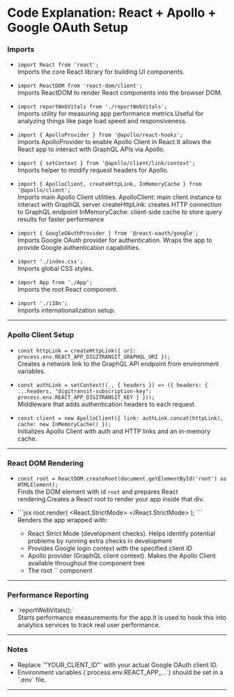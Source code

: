 # Code Explanation: React + Apollo + Google OAuth Setup

### Imports

- `import React from 'react';`  
  Imports the core React library for building UI components.

- `import ReactDOM from 'react-dom/client';`  
  Imports ReactDOM to render React components into the browser DOM.

- `import reportWebVitals from './reportWebVitals';`  
  Imports utility for measuring app performance metrics.Useful for analyzing things like page load speed and responsiveness.

- `import { ApolloProvider } from '@apollo/react-hooks';`  
  Imports ApolloProvider to enable Apollo Client in React.It allows the React app to interact with GraphQL APIs via Apollo.

- `import { setContext } from '@apollo/client/link/context';`  
  Imports helper to modify request headers for Apollo.

- `import { ApolloClient, createHttpLink, InMemoryCache } from '@apollo/client';`  
  Imports main Apollo Client utilities.
  ApolloClient: main client instance to interact with GraphQL server
  createHttpLink: creates HTTP connection to GraphQL endpoint
  InMemoryCache: client-side cache to store query results for faster performance

- `import { GoogleOAuthProvider } from '@react-oauth/google';`  
  Imports Google OAuth provider for authentication. Wraps the app to provide Google authentication capabilities.

- `import './index.css';`  
  Imports global CSS styles.

- `import App from './App';`  
  Imports the root React component.

- `import './i18n';`  
  Imports internationalization setup.

---

### Apollo Client Setup

- `const httpLink = createHttpLink({ uri: process.env.REACT_APP_DIGITRANSIT_GRAPHQL_URI });`  
  Creates a network link to the GraphQL API endpoint from environment variables.

- `const authLink = setContext((_, { headers }) => ({ headers: { ...headers, "digitransit-subscription-key": process.env.REACT_APP_DIGITRANSIT_KEY } }));`  
  Middleware that adds authentication headers to each request.

- `const client = new ApolloClient({ link: authLink.concat(httpLink), cache: new InMemoryCache() });`  
  Initializes Apollo Client with auth and HTTP links and an in-memory cache.

---

### React DOM Rendering

- `const root = ReactDOM.createRoot(document.getElementById('root') as HTMLElement);`  
  Finds the DOM element with id `root` and prepares React rendering.Creates a React root to render your app inside that div.

- \`\`\`jsx
  root.render(
    <React.StrictMode>
      <GoogleOAuthProvider clientId="YOUR_CLIENT_ID">
        <ApolloProvider client={client}>
          <App />
        </ApolloProvider>
      </GoogleOAuthProvider>
    </React.StrictMode>
  );
  \`\`\`  
  Renders the app wrapped with:
  - React Strict Mode (development checks). Helps identify potential problems by running extra checks in development
  - Provides Google login context with the specified client ID
  - Apollo provider (GraphQL client context). Makes the Apollo Client available throughout the component tree
  - The root \`<App />\` component

---

### Performance Reporting

- \`reportWebVitals();\`  
  Starts performance measurements for the app.It is used to hook this into analytics services to track real user performance.

---

### Notes

- Replace \`"YOUR_CLIENT_ID"\` with your actual Google OAuth client ID.
- Environment variables (\`process.env.REACT_APP_...\`) should be set in a \`.env\` file.

---